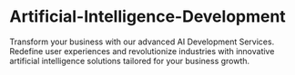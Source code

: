 # Artificial-Intelligence-Development
Transform your business with our advanced AI Development Services. Redefine user experiences and revolutionize industries with innovative artificial intelligence solutions tailored for your business growth.
